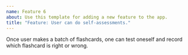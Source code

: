 ```yaml
---
name: Feature 6
about: Use this template for adding a new feature to the app.
title: "Feature: User can do self-assessments."
---
```

Once user makes a batch of flashcards, one can test oneself and record which flashcard is right or wrong.

